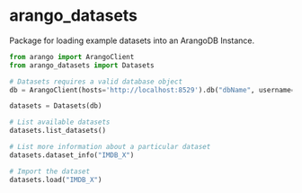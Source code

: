 # arango_datasets
Package for loading example datasets into an ArangoDB Instance.

```py
from arango import ArangoClient
from arango_datasets import Datasets

# Datasets requires a valid database object 
db = ArangoClient(hosts='http://localhost:8529').db("dbName", username="root", password="")

datasets = Datasets(db)

# List available datasets
datasets.list_datasets()

# List more information about a particular dataset
datasets.dataset_info("IMDB_X")

# Import the dataset
datasets.load("IMDB_X")
```